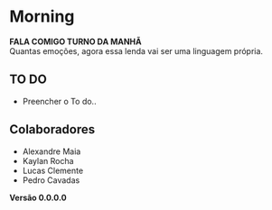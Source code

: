 # Morning

**FALA COMIGO TURNO DA MANHÃ**<br/>
Quantas emoções, agora essa lenda vai ser uma linguagem própria.

## TO DO

* Preencher o To do..

## Colaboradores

  * Alexandre Maia
  * Kaylan Rocha
  * Lucas Clemente
  * Pedro Cavadas

**Versão 0.0.0.0**
